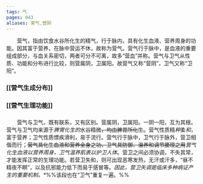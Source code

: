 ```yaml
---
tags: 气
pages: 043
aliases: 荣气,营阴
---
```

&emsp;&emsp;营气，指由饮食水谷所化生的精气，行于脉内，具有化生血液、营养周身的功能。因其富于营养，在脉中营运不休，故称为营气。营气行于脉中，是血液的重要组成部分，与血关系密切，两者可分不可离，故多“营血”并称。营气与卫气从性质、功能和分布进行比较，则营属阴，卫属阳。故营气又称“营阴”，卫气又称“卫阳”。

### [[营气生成分布]]
### [[营气生理功能]]

### 
&emsp;&emsp;营气与卫气，既有联系，又有区别。营属阴，卫属阳。一阴一阳，互为其根。营气与卫气均来源于<dfn>脾胃化生的</dfn>水谷精微~~，均由脾胃所化生~~。营气性质精<dfn>粹</dfn>柔<dfn>和</dfn>，富于营养；卫气性质慓疾滑利，易于流行。营气行于脉中，卫气行于脉外，营卫相偕而行；~~营气具化生血液和营养全身之功，卫气具防御、温养和调节腠理之用~~<dfn>营气化生血液以营养周身，卫气温养肌表以护卫人体</dfn>。营卫之间必须协调，不失其常，才能发挥正常的生理功能。若营卫失和，则可出现恶寒发热，无汗或汗多，“昼不精夜不瞑”，以及抗邪能力低下而易于感冒等。<dfn>因此，营卫失调是临床多种病证产生的重要机制。\*</dfn>%%该段也在“卫气”重复一遍。%%